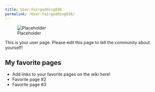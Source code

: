```yaml
---
title: User:Fairgodding838
permalink: /User:Fairgodding838/
---
```


<figure>
<img src="Placeholder" title="Placeholder" />
<figcaption>Placeholder</figcaption>
</figure>

This is your user page. Please edit this page to tell the community
about yourself!

## My favorite pages

- Add links to your favorite pages on the wiki here!
- Favorite page \#2
- Favorite page \#3